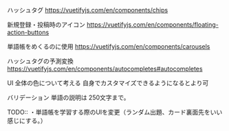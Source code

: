 ハッシュタグ
https://vuetifyjs.com/en/components/chips

新規登録・投稿時のアイコン
https://vuetifyjs.com/en/components/floating-action-buttons

単語帳をめくるのに使用
https://vuetifyjs.com/en/components/carousels

ハッシュタグの予測変換
https://vuetifyjs.com/en/components/autocompletes#autocompletes

UI
全体の色について考える
自身でカスタマイズできるようになるとより可


バリデーション
単語の説明は
250文字まで。

TODO::
・単語帳を学習する際のUIを変更（ランダム出題、カード裏面先をいい感じにする。）
